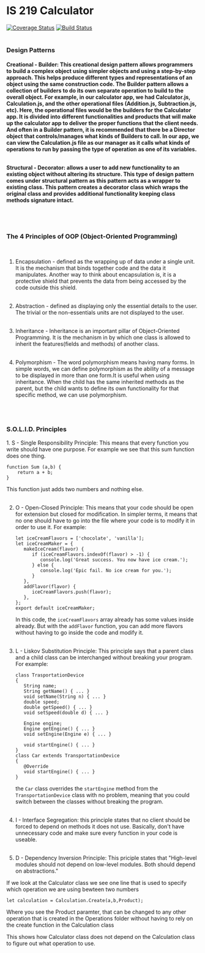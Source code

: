 # IS 219 Calculator
[![Coverage Status](https://coveralls.io/repos/github/ChinonsoChima/IS219CalcNew-master/badge.svg?branch=master)](https://coveralls.io/github/ChinonsoChima/IS219CalcNew-master?branch=master)
[![Build Status](https://travis-ci.org/ChinonsoChima/IS219CalcNew-master.svg?branch=master)](https://travis-ci.org/ChinonsoChima/IS219CalcNew-master)
<br>
<br>
<h3>Design Patterns</h3>

<h4>
Creational - Builder: This creational design pattern allows programmers to build 
a complex object using simpler objects and using a step-by-step 
approach. This helps produce different types and representations 
of an object using the same construction code. The Builder pattern allows a collection of 
builders to do its own separate operation to build to 
the overall object. For example, in our calculator app, we had 
Calculator.js, Calculation.js, and the other operational files
(Addition.js, Subtraction.js, etc). Here, the operational files 
would be the builders for the Calculator app. It is divided into 
different functionalities and products that will make up the 
calculator app to deliver the proper functions that the client 
needs. And often in a Builder pattern, it is recommended that 
there be a Director object that controls/manages what kinds of 
Builders to call. In our app, we can view the Calculation.js file 
as our manager as it calls what kinds of operations to run by 
passing the type of operation as one of its variables.
<br><br>

Structural - Decorator: allows a user to add new functionality to an 
existing object without altering its structure. This type of design
pattern comes under structural pattern as this pattern acts 
as a wrapper to existing class. This pattern creates a decorator class which 
wraps the original class and provides additional 
functionality keeping class methods signature intact.





</h4>
<br><br><h3>The 4 Principles of OOP (Object-Oriented Programming)</h3><br>
<p>

1. Encapsulation - defined as the wrapping up of data under a single unit. It is the 
   mechanism that binds together code and the data it manipulates. 
   Another way to think about encapsulation is, it is a protective shield 
   that prevents the data from being accessed by the code outside this shield.<br><br>
   
2. Abstraction - defined as displaying only the essential details to the user.
   The trivial or the non-essentials units are not displayed to the user.<br><br>

3. Inheritance - Inheritance is an important pillar of Object-Oriented Programming. 
   It is the mechanism in by which one class is allowed 
   to inherit the features(fields and methods) of another class. <br><br>

4. Polymorphism - The word polymorphism means having many forms. In simple words, we can define 
   polymorphism as the ability of a message to be displayed in 
   more than one form.It is useful when using inheritance. When the child 
   has the same inherited methods as the parent, 
   but the child wants to define its own functionality for that specific method, 
   we can use polymorphism.<br><br>
</p><br>

<h3><b>S.O.L.I.D.</b> Principles</h3>
<p>
1. S - Single Responsibility Principle: This means that every function 
you write should have one purpose.
For example we see that this sum function does one thing.

```
function Sum (a,b) {
    return a + b;
}
```
This function just adds two numbers and nothing else.<br><br>

2. O - Open-Closed Principle: This means that your code should
   be open for extension but closed for modification. In simpler terms, it
   means that no one should have to go into the file where your code is
   to modify it in order to use it. For example:
   ```
   let iceCreamFlavors = ['chocolate', 'vanilla'];
   let iceCreamMaker = {
      makeIceCream(flavor) {
         if (iceCreamFlavors.indexOf(flavor) > -1) {
            console.log('Great success. You now have ice cream.');
         } else {
            console.log('Epic fail. No ice cream for you.');
         }
      },
      addFlavor(flavor) {
         iceCreamFlavors.push(flavor);
      },
   };
   export default iceCreamMaker;
   ```
   In this code, the ```iceCreamFlavors``` array already has
    some values inside already. But with the ```addFlavor``` function,
    you can add more flavors without having to go inside the code
   and modify it.<br><br>
   
3. L - Liskov Substitution Principle: This principle says that a parent
   class and a child class can be interchanged without breaking your program.
   For example:
   ```
   class TrasportationDevice
   {
      String name;
      String getName() { ... }
      void setName(String n) { ... }
      double speed;
      double getSpeed() { ... }
      void setSpeed(double d) { ... }
      
      Engine engine;
      Engine getEngine() { ... }
      void setEngine(Engine e) { ... }
   
      void startEngine() { ... }
   }
   class Car extends TransportationDevice
   {
      @Override
      void startEngine() { ... }
   }
   
   ```
   the ```Car``` class overrides the ```startEngine``` method
   from the ```TransportationDevice``` class with no problem,
   meaning that you could switch between the classes without breaking
   the program.<br><br>
   
4. I - Interface Segregation: this principle states that no client should be 
   forced to depend on methods it does not use. Basically, don't have
   unnecessary code and make sure every function in your code is useable.<br><br>
   
5. D - Dependency Inversion Principle: This priciple states that "High-level modules should not depend on low-level modules. Both should depend on abstractions."

If we look at the Calculator class we see one line that is used to specify which operation we are using bewteen two numbers

```
let calculation = Calculation.Create(a,b,Product);
```
Where you see the Product paramter, that can be changed to any other 
operation that is created in the Operations folder 
without having to rely on the create function in the Calculation class

This shows how Calculator class does not depend on the Calculation class to figure out what operation to use.<br>

</p>
